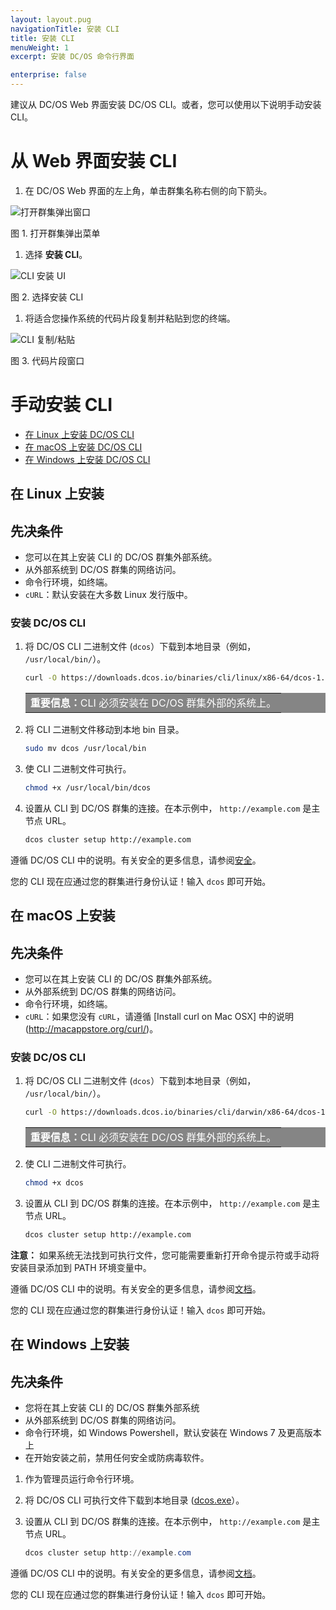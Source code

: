 ```yaml
---
layout: layout.pug
navigationTitle: 安装 CLI
title: 安装 CLI
menuWeight: 1
excerpt: 安装 DC/OS 命令行界面

enterprise: false
---
```


建议从 DC/OS Web 界面安装 DC/OS CLI。或者，您可以使用以下说明手动安装 CLI。

# 从 Web 界面安装 CLI

1. 在 DC/OS Web 界面的左上角，单击群集名称右侧的向下箭头。

![打开群集弹出窗口](/zh/1.11/img/open-cluster-popup.png)

图 1. 打开群集弹出菜单

1. 选择 **安装 CLI**。

![CLI 安装 UI](/zh/1.11/img/install-cli.png)

图 2. 选择安装 CLI

1. 将适合您操作系统的代码片段复制并粘贴到您的终端。

![CLI 复制/粘贴](/zh/1.11/img/install-cli-terminal.png)

图 3. 代码片段窗口

# <a name="manual"></a>手动安装 CLI

* [在 Linux 上安装 DC/OS CLI](#linux)
* [在 macOS 上安装 DC/OS CLI](#osx)
* [在 Windows 上安装 DC/OS CLI](#windows)

## <a name="linux"></a>在 Linux 上安装

## 先决条件

* 您可以在其上安装 CLI 的 DC/OS 群集外部系统。
* 从外部系统到 DC/OS 群集的网络访问。
* 命令行环境，如终端。
* `cURL`：默认安装在大多数 Linux 发行版中。

### 安装 DC/OS CLI

1. 将 DC/OS CLI 二进制文件 (`dcos`）下载到本地目录（例如， `/usr/local/bin/`）。

    ```bash
    curl -O https://downloads.dcos.io/binaries/cli/linux/x86-64/dcos-1.11/dcos
    ```

    <table class=“table” bgcolor=#858585>
    <tr> 
    <td align=justify style=color:white><strong>重要信息：</strong>CLI 必须安装在 DC/OS 群集外部的系统上。</td> 
    </tr> 
    </table>

1. 将 CLI 二进制文件移动到本地 bin 目录。

    ```bash
    sudo mv dcos /usr/local/bin
    ```

1. 使 CLI 二进制文件可执行。

    ```bash
    chmod +x /usr/local/bin/dcos
    ```

1. 设置从 CLI 到 DC/OS 群集的连接。在本示例中， `http://example.com` 是主节点 URL。

    ```bash
    dcos cluster setup http://example.com
    ```

 遵循 DC/OS CLI 中的说明。有关安全的更多信息，请参阅[安全](/zh/1.11/security/)。

 您的 CLI 现在应通过您的群集进行身份认证！输入 `dcos` 即可开始。

## <a name="osx"></a>在 macOS 上安装

## 先决条件

* 您可以在其上安装 CLI 的 DC/OS 群集外部系统。
* 从外部系统到 DC/OS 群集的网络访问。
* 命令行环境，如终端。
* `cURL`：如果您没有 `cURL`，请遵循 [Install curl on Mac OSX] 中的说明(http://macappstore.org/curl/)。

### 安装 DC/OS CLI

1. 将 DC/OS CLI 二进制文件 (`dcos`）下载到本地目录（例如， `/usr/local/bin/`）。

    ```bash
    curl -O https://downloads.dcos.io/binaries/cli/darwin/x86-64/dcos-1.11/dcos
    ```

    <table class=“table” bgcolor=#858585>
    <tr> 
    <td align=justify style=color:white><strong>重要信息：</strong>CLI 必须安装在 DC/OS 群集外部的系统上。</td> 
    </tr> 
    </table>

1. 使 CLI 二进制文件可执行。

    ```bash
    chmod +x dcos
    ```

1. 设置从 CLI 到 DC/OS 群集的连接。在本示例中， `http://example.com` 是主节点 URL。

    ```bash
    dcos cluster setup http://example.com
    ```
 **注意：** 如果系统无法找到可执行文件，您可能需要重新打开命令提示符或手动将安装目录添加到 PATH 环境变量中。

 遵循 DC/OS CLI 中的说明。有关安全的更多信息，请参阅[文档](/zh/1.11/security/)。

 您的 CLI 现在应通过您的群集进行身份认证！输入 `dcos` 即可开始。

## <a name="windows"></a>在 Windows 上安装

## 先决条件

* 您将在其上安装 CLI 的 DC/OS 群集外部系统
* 从外部系统到 DC/OS 群集的网络访问。
* 命令行环境，如 Windows Powershell，默认安装在 Windows 7 及更高版本上
* 在开始安装之前，禁用任何安全或防病毒软件。


1. 作为管理员运行命令行环境。

1. 将 DC/OS CLI 可执行文件下载到本地目录 ([dcos.exe](https://downloads.dcos.io/binaries/cli/windows/x86-64/dcos-1.11/dcos.exe)）。

1. 设置从 CLI 到 DC/OS 群集的连接。在本示例中， `http://example.com` 是主节点 URL。

    ```powershell
    dcos cluster setup http://example.com
    ```

 遵循 DC/OS CLI 中的说明。有关安全的更多信息，请参阅[文档](/zh/1.11/security/)。

 您的 CLI 现在应通过您的群集进行身份认证！输入 `dcos` 即可开始。
